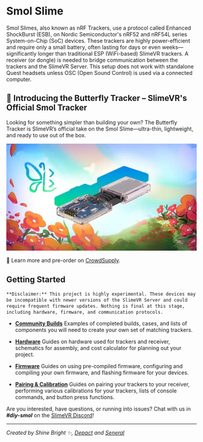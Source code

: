 # Smol Slime
Smol Slimes, also known as nRF Trackers, use a protocol called Enhanced ShockBurst (ESB), on Nordic Semiconductor's nRF52 and nRF54L series System-on-Chip (SoC) devices. These trackers are highly power-efficient and require only a small battery, often lasting for days or even weeks—significantly longer than traditional ESP (WiFi-based) SlimeVR trackers. A receiver (or dongle) is needed to bridge communication between the trackers and the SlimeVR Server. This setup does not work with standalone Quest headsets unless OSC (Open Sound Control) is used via a connected computer.

## 🦋 Introducing the Butterfly Tracker – SlimeVR's Official Smol Tracker
Looking for something simpler than building your own? The Butterfly Tracker is SlimeVR’s official take on the Smol Slime—ultra-thin, lightweight, and ready to use out of the box.

<img src="assets/img/ect/Butterfly_Tracker.webp" alt="SlimeVR's Butterfly Tracker">

🔗 Learn more and pre-order on <a href="https://www.crowdsupply.com/slimevr/slimevr-butterfly-trackers" target="_blank">CrowdSupply</a>.

## Getting Started

```admonish warning
**Disclaimer:** This project is highly experimental. These devices may be incompatible with newer versions of the SlimeVR Server and could require frequent firmware updates. Nothing is final at this stage, including hardware, firmware, and communication protocols.
```

- **[Community Builds](community/smol-slimes-community-builds.md)**
  Examples of completed builds, cases, and lists of components you will need to create your own set of matching trackers.

- **[Hardware](hardware/index.md)**
  Guides on hardware used for trackers and receiver, schematics for assembly, and cost calculator for planning out your project.

- **[Firmware](firmware/index.md)**
  Guides on using pre-compiled firmware, configuring and compiling your own firmware, and flashing firmware for your devices.

- **[Pairing & Calibration](firmware/smol-pairing-and-calibration.md)**
  Guides on pairing your trackers to your receiver, performing various calibrations for your trackers, lists of console commands, and button press functions.

Are you interested, have questions, or running into issues? Chat with us in ***#diy-smol*** on the <a href="https://discord.gg/SlimeVR" target="_blank">SlimeVR Discord</a>!

<hr/>

*Created by Shine Bright ✨, [Depact](https://github.com/Depact) and [Seneral](https://github.com/Seneral)*
